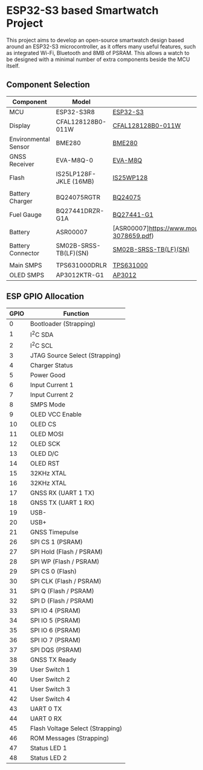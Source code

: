ESP32-S3 based Smartwatch Project
=================================

This project aims to develop an open-source smartwatch design based around an ESP32-S3 microcontroller, as it offers many useful features, such as integrated Wi-Fi, Bluetooth and 8MB of PSRAM.  This allows a watch to be designed with a minimal number of extra components beside the MCU itself.

Component Selection
-------------------

| Component | Model | Datasheet |
|-----------|-------|-----------|
| MCU | ESP32-S3R8 | [ESP32-S3](https://www.espressif.com/sites/default/files/documentation/esp32-s3_datasheet_en.pdf) |
| Display | CFAL128128B0-011W | [CFAL128128B0-011W](https://www.crystalfontz.com/products/document/3814/CFAL128128B0-011W_Datasheet.pdf) |
| Environmental Sensor | BME280 | [BME280](https://www.mouser.com/datasheet/2/783/bst_bme280_ds002-2238172.pdf) |
| GNSS Receiver | EVA-M8Q-0 | [EVA-M8Q](https://www.mouser.com/datasheet/2/1025/EVA_M8_FW3_DataSheet__UBX_16014189_-2010107.pdf) |
| Flash | IS25LP128F-JKLE (16MB) | [IS25WP128](https://www.issi.com/WW/pdf/25LP-WP128F.pdf) |
| | | |
| Battery Charger | BQ24075RGTR | [BQ24075](https://www.ti.com/lit/ds/symlink/bq24075.pdf) |
| Fuel Gauge | BQ27441DRZR-G1A | [BQ27441-G1](https://www.ti.com/lit/ds/symlink/bq27441-g1.pdf) |
| Battery | ASR00007 | [ASR00007]https://www.mouser.com/datasheet/2/855/ASR00007_290mAh-3078659.pdf) |
| Battery Connector | SM02B-SRSS-TB(LF)(SN) | [SM02B-SRSS-TB(LF)(SN)](https://www.jst-mfg.com/product/pdf/eng/eSH.pdf) |
| | | |
| Main SMPS | TPS631000DRLR | [TPS631000](https://www.ti.com/lit/ds/symlink/tps631000.pdf) |
| OLED SMPS | AP3012KTR-G1 | [AP3012](https://www.diodes.com/assets/Datasheets/AP3012.pdf) |

ESP GPIO Allocation
-------------------
| GPIO | Function |
|------|----------|
| 0 | Bootloader (Strapping) |
| 1 | I<sup>2</sup>C SDA |
| 2 | I<sup>2</sup>C SCL |
| 3 | JTAG Source Select (Strapping) |
| 4 | Charger Status |
| 5 | Power Good |
| 6 | Input Current 1 |
| 7 | Input Current 2 |
| 8 | SMPS Mode |
| 9 | OLED VCC Enable |
| 10 | OLED CS |
| 11 | OLED MOSI |
| 12 | OLED SCK |
| 13 | OLED D/C |
| 14 | OLED RST |
| 15 | 32KHz XTAL |
| 16 | 32KHz XTAL |
| 17 | GNSS RX (UART 1 TX) |
| 18 | GNSS TX (UART 1 RX) |
| 19 | USB- |
| 20 | USB+ |
| 21 | GNSS Timepulse |
| 26 | SPI CS 1 (PSRAM) |
| 27 | SPI Hold (Flash / PSRAM) |
| 28 | SPI WP (Flash / PSRAM) |
| 29 | SPI CS 0 (Flash) |
| 30 | SPI CLK (Flash / PSRAM) |
| 31 | SPI Q (Flash / PSRAM) |
| 32 | SPI D (Flash / PSRAM) |
| 33 | SPI IO 4 (PSRAM) |
| 34 | SPI IO 5 (PSRAM) |
| 35 | SPI IO 6 (PSRAM) |
| 36 | SPI IO 7 (PSRAM) |
| 37 | SPI DQS (PSRAM) |
| 38 | GNSS TX Ready |
| 39 | User Switch 1 |
| 40 | User Switch 2 |
| 41 | User Switch 3 |
| 42 | User Switch 4 |
| 43 | UART 0 TX |
| 44 | UART 0 RX |
| 45 | Flash Voltage Select (Strapping) |
| 46 | ROM Messages (Strapping) |
| 47 | Status LED 1 |
| 48 | Status LED 2 |
